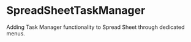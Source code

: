 # SpreadSheetTaskManager
Adding Task Manager functionality to Spread Sheet through dedicated menus. 
